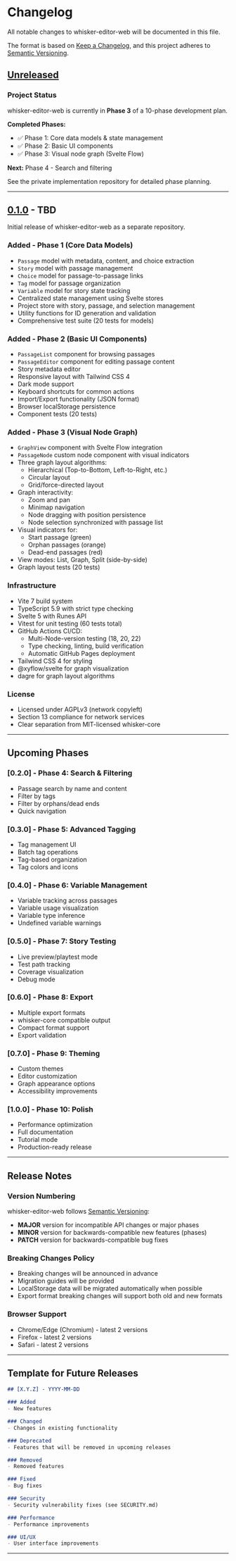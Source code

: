 # Changelog

All notable changes to whisker-editor-web will be documented in this file.

The format is based on [Keep a Changelog](https://keepachangelog.com/en/1.0.0/),
and this project adheres to [Semantic Versioning](https://semver.org/spec/v2.0.0.html).

## [Unreleased]

### Project Status

whisker-editor-web is currently in **Phase 3** of a 10-phase development plan.

**Completed Phases:**
- ✅ Phase 1: Core data models & state management
- ✅ Phase 2: Basic UI components
- ✅ Phase 3: Visual node graph (Svelte Flow)

**Next:** Phase 4 - Search and filtering

See the private implementation repository for detailed phase planning.

---

## [0.1.0] - TBD

Initial release of whisker-editor-web as a separate repository.

### Added - Phase 1 (Core Data Models)
- `Passage` model with metadata, content, and choice extraction
- `Story` model with passage management
- `Choice` model for passage-to-passage links
- `Tag` model for passage organization
- `Variable` model for story state tracking
- Centralized state management using Svelte stores
- Project store with story, passage, and selection management
- Utility functions for ID generation and validation
- Comprehensive test suite (20 tests for models)

### Added - Phase 2 (Basic UI Components)
- `PassageList` component for browsing passages
- `PassageEditor` component for editing passage content
- Story metadata editor
- Responsive layout with Tailwind CSS 4
- Dark mode support
- Keyboard shortcuts for common actions
- Import/Export functionality (JSON format)
- Browser localStorage persistence
- Component tests (20 tests)

### Added - Phase 3 (Visual Node Graph)
- `GraphView` component with Svelte Flow integration
- `PassageNode` custom node component with visual indicators
- Three graph layout algorithms:
  - Hierarchical (Top-to-Bottom, Left-to-Right, etc.)
  - Circular layout
  - Grid/force-directed layout
- Graph interactivity:
  - Zoom and pan
  - Minimap navigation
  - Node dragging with position persistence
  - Node selection synchronized with passage list
- Visual indicators for:
  - Start passage (green)
  - Orphan passages (orange)
  - Dead-end passages (red)
- View modes: List, Graph, Split (side-by-side)
- Graph layout tests (20 tests)

### Infrastructure
- Vite 7 build system
- TypeScript 5.9 with strict type checking
- Svelte 5 with Runes API
- Vitest for unit testing (60 tests total)
- GitHub Actions CI/CD:
  - Multi-Node-version testing (18, 20, 22)
  - Type checking, linting, build verification
  - Automatic GitHub Pages deployment
- Tailwind CSS 4 for styling
- @xyflow/svelte for graph visualization
- dagre for graph layout algorithms

### License
- Licensed under AGPLv3 (network copyleft)
- Section 13 compliance for network services
- Clear separation from MIT-licensed whisker-core

---

## Upcoming Phases

### [0.2.0] - Phase 4: Search & Filtering
- Passage search by name and content
- Filter by tags
- Filter by orphans/dead ends
- Quick navigation

### [0.3.0] - Phase 5: Advanced Tagging
- Tag management UI
- Batch tag operations
- Tag-based organization
- Tag colors and icons

### [0.4.0] - Phase 6: Variable Management
- Variable tracking across passages
- Variable usage visualization
- Variable type inference
- Undefined variable warnings

### [0.5.0] - Phase 7: Story Testing
- Live preview/playtest mode
- Test path tracking
- Coverage visualization
- Debug mode

### [0.6.0] - Phase 8: Export
- Multiple export formats
- whisker-core compatible output
- Compact format support
- Export validation

### [0.7.0] - Phase 9: Theming
- Custom themes
- Editor customization
- Graph appearance options
- Accessibility improvements

### [1.0.0] - Phase 10: Polish
- Performance optimization
- Full documentation
- Tutorial mode
- Production-ready release

---

## Release Notes

### Version Numbering

whisker-editor-web follows [Semantic Versioning](https://semver.org/):

- **MAJOR** version for incompatible API changes or major phases
- **MINOR** version for backwards-compatible new features (phases)
- **PATCH** version for backwards-compatible bug fixes

### Breaking Changes Policy

- Breaking changes will be announced in advance
- Migration guides will be provided
- LocalStorage data will be migrated automatically when possible
- Export format breaking changes will support both old and new formats

### Browser Support

- Chrome/Edge (Chromium) - latest 2 versions
- Firefox - latest 2 versions
- Safari - latest 2 versions

---

## Template for Future Releases

```markdown
## [X.Y.Z] - YYYY-MM-DD

### Added
- New features

### Changed
- Changes in existing functionality

### Deprecated
- Features that will be removed in upcoming releases

### Removed
- Removed features

### Fixed
- Bug fixes

### Security
- Security vulnerability fixes (see SECURITY.md)

### Performance
- Performance improvements

### UI/UX
- User interface improvements
```

---

[Unreleased]: https://github.com/writewhisker/whisker-editor-web/compare/v0.1.0...HEAD
[0.1.0]: https://github.com/writewhisker/whisker-editor-web/releases/tag/v0.1.0
